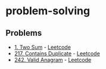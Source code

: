 # problem-solving

## Problems

- [1. Two Sum](./1-two-sum.java) - [Leetcode](https://leetcode.com/problems/two-sum/)
- [217. Contains Duplicate](./217-contains-duplicate.java) - [Leetcode](https://leetcode.com/problems/contains-duplicate/)
- [242. Valid Anagram](./242-valid-anagram.java) - [Leetcode](https://leetcode.com/problems/valid-anagram/)
